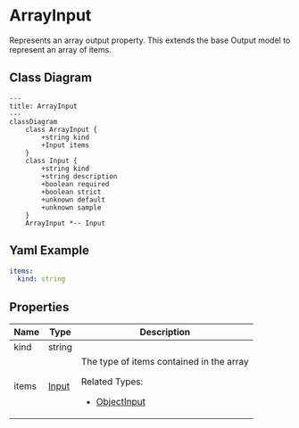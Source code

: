 # ArrayInput

Represents an array output property.
This extends the base Output model to represent an array of items.

## Class Diagram

```mermaid
---
title: ArrayInput
---
classDiagram
    class ArrayInput {
        +string kind
        +Input items
    }
    class Input {
        +string kind
        +string description
        +boolean required
        +boolean strict
        +unknown default
        +unknown sample
    }
    ArrayInput *-- Input
```



## Yaml Example
```yaml
items:
  kind: string

```




## Properties

| Name | Type | Description |
| ---- | ---- | ----------- |
| kind | string |   |
| items | [Input](Input.md) | The type of items contained in the array <p>Related Types:<ul><li>[ObjectInput](ObjectInput.md)</li></ul></p> |



